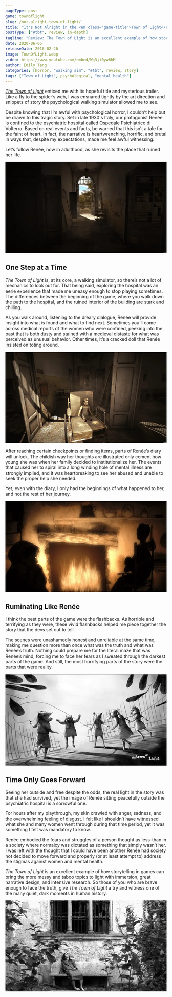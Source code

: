 ```yaml
---
pageType: post
game: townoflight
slug: /not-alright-town-of-light/
title: "It's Not Alright in the <em class='game-title'>Town of Light</em>"
postType: ["#tbt", review, in-depth]
tagline: "Review: The Town of Light is an excellent example of how storytelling in games can bring the more messy and taboo topics to light with immersion, great narrative design, and intensive research."
date: 2020-06-05
releaseDate: 2016-02-26
image: TownOfLight.webp
video: https://www.youtube.com/embed/Wg3ji0yw6hM
author: Emily Tang
categories: [horror, "walking sim", "#tbt", review, story]
tags: ["Town of Light", psychological, "mental health"]
---
```


[_The Town of Light_](https://twitter.com/thetownoflight?ref_src=twsrc%5Egoogle%7Ctwcamp%5Eserp%7Ctwgr%5Eauthor) enticed me with its hopeful title and mysterious trailer. Like a fly to the spider’s web, I was ensnared tightly by the art direction and snippets of story the psychological walking simulator allowed me to see.

Despite knowing that I’m awful with psychological horror, I couldn’t help but be drawn to this tragic story. Set in late 1930's Italy, our protagonist Renée is confined to the psychiatric hospital called Ospedale Psichiatrico di Volterra. Based on real events and facts, be warned that this isn’t a tale for the faint of heart. In fact, the narrative is heartwrenching, horrific, and brutal in ways that, despite my expectations, made me feel awful witnessing.

Let’s follow Renée, now in adulthood, as she revisits the place that ruined her life.

![Town of Light gate entrance][image0]

## One Step at a Time

_The Town of Light_ is, at its core, a walking simulator, so there’s not a lot of mechanics to look out for. That being said, exploring the hospital was an eerie experience that made me uneasy enough to stop playing sometimes. The differences between the beginning of the game, where you walk down the path to the hospital, and the ruined interior of the building are stark and chilling.

As you walk around, listening to the dreary dialogue, Renée will provide insight into what is found and what to find next. Sometimes you’ll come across medical reports of the women who were confined, peeking into the past that is both dusty and stained with a medieval distaste for what was perceived as unusual behavior. Other times, it’s a cracked doll that Renée insisted on toting around.

![Abandoned doll in an old tattered room][image1]

After reaching certain checkpoints or finding items, parts of Renée’s diary will unlock. The childish way her thoughts are illustrated only cement how young she was when her family decided to institutionalize her. The events that caused her to spiral into a long winding hole of mental illness are strongly implied, and it was heartbreaking to see her abused and unable to seek the proper help she needed.

Yet, even with the diary, I only had the beginnings of what happened to her, and not the rest of her journey.

![Two silhouettes in front of the fireplace][image2]

## Ruminating Like Renée

I think the best parts of the game were the flashbacks. As horrible and terrifying as they were, these vivid flashbacks helped me piece together the story that the devs set out to tell.

The scenes were unashamedly honest and unreliable at the same time, making me question more than once what was the truth and what was Renée’s truth. Nothing could prepare me for the literal maze that was Renée’s mind, forcing me to face her fears as I sweated through the darkest parts of the game. And still, the most horrifying parts of the story were the parts that were reality.

![Kids with animal heads playing jump rope][image3]

## Time Only Goes Forward

Seeing her outside and free despite the odds, the real light in the story was that she had survived, yet the image of Renée sitting peacefully outside the psychiatric hospital is a sorrowful one.

For hours after my playthrough, my skin crawled with anger, sadness, and the overwhelming feeling of disgust. I felt like I shouldn’t have witnessed what she and many women went through during that time period, yet it was something I felt was mandatory to know.

Renée embodied the fears and struggles of a person thought as less-than in a society where normalcy was dictated as something that simply wasn’t her. I was left with the thought that I could have been another Renée had society not decided to move forward and properly (or at least attempt to) address the stigmas against women and mental health.

_The Town of Light_ is an excellent example of how storytelling in games can bring the more messy and taboo topics to light with immersion, great narrative design, and intensive research. So those of you who are brave enough to face the truth, give _The Town of Light_ a try and witness one of the many quiet, dark moments in human history.

![Photo of woman on bench outside][image4]

[image0]: ../../../images/post/townoflight/TownOfLight0.webp
[image1]: ../../../images/post/townoflight/TownOfLight1.webp
[image2]: ../../../images/post/townoflight/TownOfLight2.webp
[image3]: ../../../images/post/townoflight/TownOfLight3.webp
[image4]: ../../../images/post/townoflight/TownOfLight4.webp
[image5]: ../../../images/post/townoflight/TownOfLight5.webp
